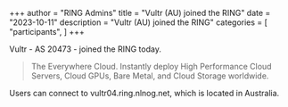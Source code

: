 +++
author = "RING Admins"
title = "Vultr (AU) joined the RING"
date = "2023-10-11"
description = "Vultr (AU) joined the RING"
categories = [
    "participants",
]
+++

Vultr - AS 20473 - joined the RING today.

> The Everywhere Cloud. Instantly deploy High Performance Cloud Servers, Cloud GPUs, Bare Metal, and Cloud Storage worldwide.

Users can connect to vultr04.ring.nlnog.net, which is located in Australia.
